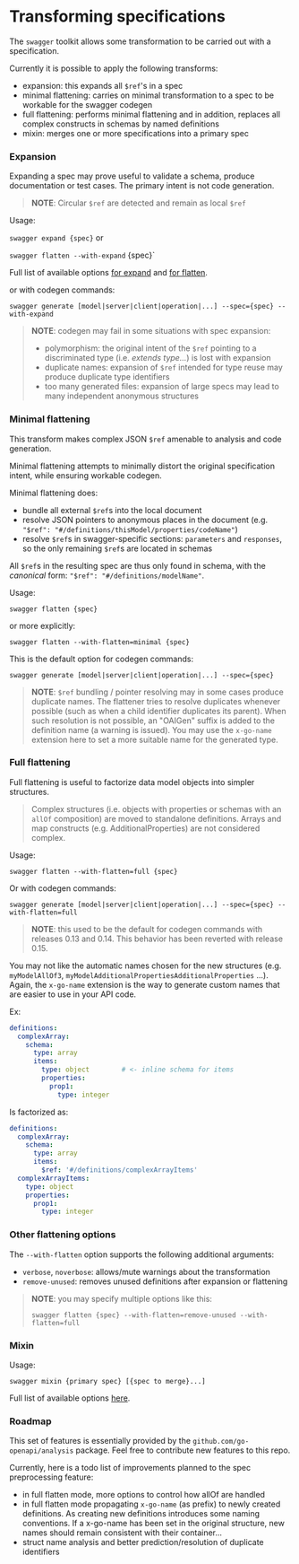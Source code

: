 # Transforming specifications

The `swagger` toolkit allows some transformation to be carried out with a specification.

Currently it is possible to apply the following transforms:
- expansion: this expands all `$ref`'s in a spec
- minimal flattening: carries on minimal transformation to a spec to be workable for the swagger codegen
- full flattening: performs minimal flattening and in addition, replaces all complex constructs in schemas by named definitions
- mixin: merges one or more specifications into a primary spec

### Expansion

Expanding a spec may prove useful to validate a schema, produce documentation or test cases. The primary intent is not code generation.

> **NOTE**: Circular `$ref` are detected and remain as local `$ref`

Usage:

`swagger expand {spec}`
or

`swagger flatten --with-expand` {spec}`

Full list of available options [for expand](../usage/expand.md) and [for flatten](../usage/flatten.md).

or with codegen commands:

`swagger generate [model|server|client|operation|...] --spec={spec} --with-expand`

> **NOTE**: codegen may fail in some situations with spec expansion:
> - polymorphism: the original intent of the `$ref` pointing to a discriminated type (i.e. _extends type..._) is lost with expansion
> - duplicate names: expansion of `$ref` intended for type reuse may produce duplicate type identifiers
> - too many generated files: expansion of large specs may lead to many independent anonymous structures

### Minimal flattening

This transform makes complex JSON `$ref` amenable to analysis and code generation.

Minimal flattening attempts to minimally distort the original specification intent, while ensuring workable codegen.

Minimal flattening does:

- bundle all external `$ref`s into the local document
- resolve JSON pointers to anonymous places in the document (e.g. `"$ref": "#/definitions/thisModel/properties/codeName"`)
- resolve `$ref`s in swagger-specific sections: `parameters` and `responses`, so the only remaining `$ref`s are located in schemas

All `$ref`s in the resulting spec are thus only found in schema, with the _canonical_ form: `"$ref": "#/definitions/modelName"`.

Usage:

`swagger flatten {spec}`

or more explicitly:

`swagger flatten --with-flatten=minimal {spec}`

This is the default option for codegen commands:

`swagger generate [model|server|client|operation|...] --spec={spec}`

> **NOTE**: `$ref` bundling / pointer resolving may in some cases produce duplicate names.
> The flattener tries to resolve duplicates whenever possible (such as when a child identifier duplicates its parent).
> When such resolution is not possible, an "OAIGen" suffix is added to the definition name (a warning is issued).
> You may use the `x-go-name` extension here to set a more suitable name for the generated type.

### Full flattening

Full flattening is useful to factorize data model objects into simpler structures.

> Complex structures (i.e. objects with properties or schemas with an `allOf` composition) are moved to standalone definitions.
> Arrays and map constructs (e.g. AdditionalProperties) are not considered complex.

Usage:

`swagger flatten --with-flatten=full {spec}`

Or with codegen commands:

`swagger generate [model|server|client|operation|...] --spec={spec} --with-flatten=full`

> **NOTE**: this used to be the default for codegen commands with releases 0.13 and 0.14. 
> This behavior has been reverted with release 0.15.

You may not like the automatic names chosen for the new structures (e.g. `myModelAllOf3`, `myModelAdditionalPropertiesAdditionalProperties` ...).
Again, the `x-go-name` extension is the way to generate custom names that are easier to use in your API code.

Ex:
```yaml
definitions:
  complexArray:
    schema:
      type: array
      items:
        type: object        # <- inline schema for items
        properties:
          prop1:
            type: integer
```

Is factorized as:

```yaml
definitions:
  complexArray:
    schema:
      type: array
      items:
        $ref: '#/definitions/complexArrayItems'
  complexArrayItems:
    type: object
    properties:
      prop1:
        type: integer
```

### Other flattening options

The `--with-flatten` option supports the following additional arguments:

- `verbose`, `noverbose`: allows/mute warnings about the transformation
- `remove-unused`: removes unused definitions after expansion or flattening

> **NOTE**: you may specify multiple options like this:
>
> `swagger flatten {spec} --with-flatten=remove-unused --with-flatten=full`

### Mixin

Usage:

`swagger mixin {primary spec} [{spec to merge}...]`

Full list of available options [here](../usage/mixin.md).

### Roadmap

This set of features is essentially provided by the `github.com/go-openapi/analysis` package.
Feel free to contribute new features to this repo.

Currently, here is a todo list of improvements planned to the spec preprocessing feature:

- in full flatten mode, more options to control how allOf are handled
- in full flatten mode propagating `x-go-name` (as prefix) to newly created definitions. 
As creating new definitions introduces some naming conventions.
If a x-go-name has been set in the original structure, new names should remain consistent with their container...
- struct name analysis and better prediction/resolution of duplicate identifiers
